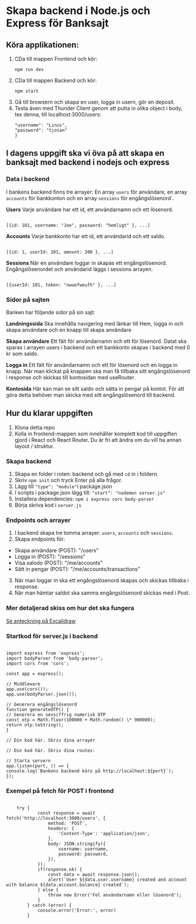 # Skapa backend i Node.js och Express för Banksajt

## Köra applikationen:

1. CDa till mappen Frontend och kör:
   ```
   npm run dev
   ```
2. CDa till mappen Backend och kör:
   ```
   npm start
   ```
3. Gå till browsern och skapa en user, logga in usern, gör en deposit.
4. Testa även med Thunder Client genom att putta in olika object i body, tex denna, till localhost:3000/users:
   ```{
   "username": "Linus",
   "password": "tjosan"
   }
   ```

## I dagens uppgift ska vi öva på att skapa en banksajt med backend i nodejs och express

### Data i backend

I bankens backend finns tre arrayer: En array `users` för användare, en array `accounts` för bankkonton och en array `sessions` för engångslösenord`.

**Users**
Varje användare har ett id, ett användarnamn och ett lösenord.

```

[{id: 101, username: "Joe", password: "hemligt" }, ...]

```

**Accounts**
Varje bankkonto har ett id, ett användarid och ett saldo.

```

[{id: 1, userId: 101, amount: 200 }, ...]

```

**Sessions**
När en användare loggar in skapas ett engångslösenord. Engångslösenordet och användarid läggs i sessions arrayen.

```

[{userId: 101, token: "nwuefweufh" }, ...]

```

### Sidor på sajten

Banken har följande sidor på sin sajt:

**Landningssida**
Ska innehålla navigering med länkar till Hem, logga in och skapa användare och en knapp till skapa användare

**Skapa användare**
Ett fält för användarnamn och ett för lösenord. Datat ska sparas i arrayen users i backend och ett bankkonto skapas i backend med 0 kr som saldo.

**Logga in**
Ett fält för användarnamn och ett för lösenord och en logga in knapp. När man klickat på knappen ska man få tillbaka sitt engångslösenord i response och skickas till kontosidan med useRouter.

**Kontosida**
Här kan man se sitt saldo och sätta in pengar på kontot. För att göra detta behöver man skicka med sitt engångslösenord till backend.

## Hur du klarar uppgiften

1. Klona detta repo
2. Kolla in frontend-mappen som innehåller komplett kod till uppgiften gjord i React och React Router. Du är fri att ändra om du vill ha annan layout / struktur.

### Skapa backend

1. Skapa en folder i roten: backend och gå med `cd` in i foldern.
1. Skriv `npm init` och tryck Enter på alla frågor.
1. Lägg till `"type": "module"`i package.json
1. I scripts i package.json lägg till: `"start": "nodemon server.js"`
1. Installera dependencies: `npm i express cors body-parser`
1. Börja skriva kod i `server.js`

### Endpoints och arrayer

1. I backend skapa tre tomma arrayer: `users`, `accounts` och `sessions`.
2. Skapa endpoints för:

- Skapa användare (POST): "/users"
- Logga in (POST): "/sessions"
- Visa salodo (POST): "/me/accounts"
- Sätt in pengar (POST): "/me/accounts/transactions"

3. När man loggar in ska ett engångslösenord skapas och skickas tillbaka i response.
4. När man hämtar saldot ska samma engångslösenord skickas med i Post.

### Mer detaljerad skiss om hur det ska fungera

[Se anteckning på Excalidraw](https://link.excalidraw.com/l/9THk15pMa6N/8g7rTYViPgB)

### Startkod för server.js i backend

```

import express from 'express';
import bodyParser from 'body-parser';
import cors from 'cors';

const app = express();

// Middleware
app.use(cors());
app.use(bodyParser.json());

// Generera engångslösenord
function generateOTP() {
// Generera en sexsiffrig numerisk OTP
const otp = Math.floor(100000 + Math.random() \* 900000);
return otp.toString();
}

// Din kod här. Skriv dina arrayer

// Din kod här. Skriv dina routes:

// Starta servern
app.listen(port, () => {
console.log(`Bankens backend körs på http://localhost:${port}`);
});

```

### Exempel på fetch för POST i frontend

```

    try {
            const response = await fetch('http://localhost:3000/users', {
                method: 'POST',
                headers: {
                    'Content-Type': 'application/json',
                },
                body: JSON.stringify({
                    username: username,
                    password: password,
                }),
            });
            if(response.ok) {
                const data = await response.json();
                alert(`User ${data.user.username} created and account with balance ${data.account.balance} created`);
            } else {
                throw new Error('Fel användarnamn eller lösenord');
            }
        } catch (error) {
            console.error('Error:', error)
        }

```

```

```
